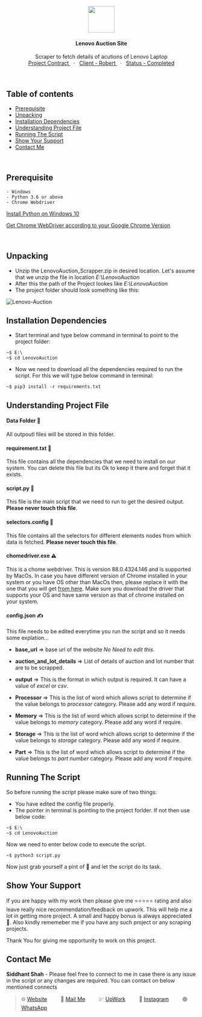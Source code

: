 
<p align="center">
    <img src="https://user-images.githubusercontent.com/59141234/93002341-ff261d00-f553-11ea-874d-19ab5cb1068f.png" height="70px" />
</p>
<h4 align="center">
    Lenovo Auction Site
</h4>
<p align="center">
    Scraper to fetch details of acutions of Lenovo Laptop
    <br />
    <a href="https://www.upwork.com/ab/f/contracts/26121831">
        Project Contract
    </a>
    &nbsp;&nbsp;·&nbsp;&nbsp;
    <a href="#">
        Client - Robert
    </a>
    &nbsp;&nbsp;·&nbsp;&nbsp;
    <a href="#">
        Status - Completed
    </a>
</p>

<br />

<!-- Details of Content -->
## Table of contents

 * [Prerequisite](#Prerequisite)
 * [Unpacking](#Unpacking)
 * [Installation Dependencies](#Installation-Dependencies)
 * [Understanding Project File](#Understanding-Project-File)
 * [Running The Script](#Running-The-Script)
 * [Show Your Support](#Show-Your-Support)
 * [Contact Me](#Contact-Me)

<br />

<!-- Prerequisite -->
## Prerequisite
    - Windows
    - Python 3.6 or above
    - Chrome Webdriver

[Install Python on Windows 10](https://phoenixnap.com/kb/how-to-install-python-3-windows)

[Get Chrome WebDriver according to your Google Chrome Version](https://chromedriver.chromium.org/downloads)

<br />

<!-- Unpacking -->
## Unpacking
 - Unzip the LenovoAuction_Scrapper.zip in desired location. Let's assume that we unzip the file in location *E:\LenovoAuction*
 - After this the path of the Project lookes like *E:\LenovoAuction*
 - The project folder should look something like this:

![Lenovo-Auction](https://user-images.githubusercontent.com/59141234/106892475-21daed00-6712-11eb-83f7-3eba48682f14.png)


<!-- Instalation -->
## Installation Dependencies
 - Start terminal and type below command in terminal to point to the project folder:

 ```
 ~$ E:\
 ~$ cd LenovoAuction
 ```

 - Now we need to download all the dependencies required to run the script. For this we will type below command in terminal:

 ```
 ~$ pip3 install -r requirements.txt
 ```


<!-- Understanding File -->
## Understanding Project File

#### Data Folder 🚫
All outpoutl files will be stored in this folder.

#### requirement.txt 🚫
This file contains all the dependencies that we need to install on our system. You can delete this file but its Ok to keep it there and forget that it exists.

#### script.py 🚫
This file is the main script that we need to run to get the desired output. **Please never touch this file**.

#### selectors.config 🚫
This file contains all the selectors for different elements nodes from which data is fetched. **Please never touch this file**.

#### chomedriver.exe ⚠️
This is a chome webdriver. This is version 88.0.4324.146 and is supported by MacOs. In case you have different version of Chrome installed in your system or you have OS other than MacOs then, please replace it with the one that you will get [from here](https://chromedriver.chromium.org/downloads). Make sure you download the driver that supports your OS and have same version as that of chrome installed on your system.

#### config.json ✍️
This file needs to be edited everytime you run the script and so it needs some explation...

 - **base_url** => base url of the website *No Need to edit this*.

 - **auction_and_lot_details** => List of details of auction and lot number that are to be scrapped.

 - **output** =>  This is the format in which output is required. It can have a value of *excel* or *csv*.

 - **Processor** =>  This is the list of word which allows script to determine if the value belongs to *processor* category. Please add any word if require.

 - **Memory** =>  This is the list of word which allows script to determine if the value belongs to *memory* category. Please add any word if require.

 - **Storage** =>  This is the list of word which allows script to determine if the value belongs to *storage* category. Please add any word if require.

 - **Part** =>  This is the list of word which allows script to determine if the value belongs to *part number* category. Please add any word if require.


<!-- Running the script -->
## Running The Script
 So before running the script please make sure of two things:

 - You have edited the config file properly.
 - The pointer in terminal is pointing to the project forlder. If not then use below code:

 ```
 ~$ E:\
 ~$ cd LenovoAuction
 ```

Now we need to enter below code to execute the script.

```
~$ python3 script.py
```

Now just grab yourself a pint of 🍺 and let the script do its task.


<!-- Asking for Supports -->
## Show Your Support
If you are happy with my work then please give me :star::star::star::star::star: rating and also leave really nice recommendation/feedback on upwork. This will help me a lot in getting more project. A small and happy bonus is always appreciated 🤩. Also kindly rememeber me if you have any such project or any scraping projects. <p />Thank You for giving me opportunity to work on this project.


<!-- Displaying message about me -->
## Contact Me

**Siddhant Shah** - Please feel free to connect to me in case there is any issue in the script or any changes are required. You can contact on below mentioned connects

>🌐 [Website](https://gist.github.com/siddhantshah1986 "My Website")
&emsp;&emsp; 📮 [Mail Me](mailto:siddhant.shah.1986@gmail.com "siddhant.shah.1986@gmail.com")
&emsp;&emsp; 💹 [UpWork](https://www.upwork.com/fl/geekysid "Upwork")
&emsp;&emsp; 🌇 [Instagram](https://www.instagram.com/geekysid "Instagram")
&emsp;&emsp; 🟢 [WhatsApp](https://api.whatsapp.com/send?phone=+918584852091 "WhatsApp")
